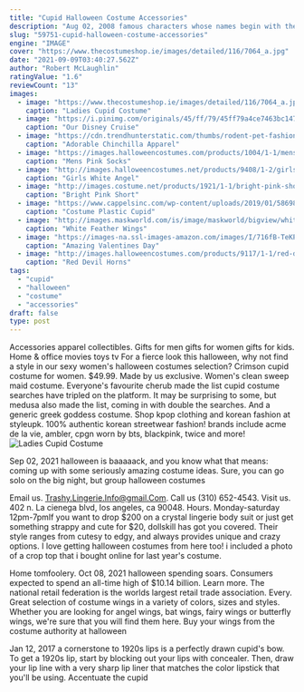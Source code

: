 ```yaml
---
title: "Cupid Halloween Costume Accessories"
description: "Aug 02, 2008 famous characters whose names begin with the letter k. Ken: long-time partner of the famous barbie doll. Recently seen as a character in toy story 3.; kermit: sesame street and muppet"
slug: "59751-cupid-halloween-costume-accessories"
engine: "IMAGE"
cover: "https://www.thecostumeshop.ie/images/detailed/116/7064_a.jpg"
date: "2021-09-09T03:40:27.562Z"
author: "Robert McLaughlin"
ratingValue: "1.6"
reviewCount: "13"
images:
  - image: "https://www.thecostumeshop.ie/images/detailed/116/7064_a.jpg"
    caption: "Ladies Cupid Costume"
  - image: "https://i.pinimg.com/originals/45/ff/79/45ff79a4ce7463bc1477f9b290772706.jpg"
    caption: "Our Disney Cruise"
  - image: "https://cdn.trendhunterstatic.com/thumbs/rodent-pet-fashion.jpeg"
    caption: "Adorable Chinchilla Apparel"
  - image: "https://images.halloweencostumes.com/products/1004/1-1/mens-pink-socks.jpg"
    caption: "Mens Pink Socks"
  - image: "http://images.halloweencostumes.net/products/9408/1-2/girls-white-angel-costume.jpg"
    caption: "Girls White Angel"
  - image: "http://images.costume.net/products/1921/1-1/bright-pink-short-bob-wig.jpg"
    caption: "Bright Pink Short"
  - image: "https://www.cappelsinc.com/wp-content/uploads/2019/01/58698-red-plastic-cupid-bow-n-arrow-set.jpg"
    caption: "Costume Plastic Cupid"
  - image: "http://images.maskworld.com/is/image/maskworld/bigview/white-feather-wings-cupid--mw-103490-1.jpg"
    caption: "White Feather Wings"
  - image: "https://images-na.ssl-images-amazon.com/images/I/716fB-TeKPL._UL1500_.jpg"
    caption: "Amazing Valentines Day"
  - image: "http://images.halloweencostumes.com/products/9117/1-1/red-devil-horns.jpg"
    caption: "Red Devil Horns"
tags:
  - "cupid"
  - "halloween"
  - "costume"
  - "accessories"
draft: false
type: post
---
```


Accessories apparel collectibles. Gifts for men gifts for women gifts for kids. Home & office movies toys tv  For a fierce look this halloween, why not find a style in our sexy women's halloween costumes selection? Crimson cupid costume for women. $49.99. Made by us exclusive. Women's clean sweep maid costume. Everyone's favourite cherub made the list cupid costume searches have tripled on the platform. It may be surprising to some, but medusa also made the list, coming in with double the searches. And a generic greek goddess costume. Shop kpop clothing and korean fashion at styleupk. 100% authentic korean streetwear fashion! brands include acme de la vie, ambler, cpgn worn by bts, blackpink, twice and more!
![Ladies Cupid Costume](https://www.thecostumeshop.ie/images/detailed/116/7064_a.jpg "Ladies Cupid Costume")

Sep 02, 2021 halloween is baaaaack, and you know what that means: coming up with some seriously amazing costume ideas. Sure, you can go solo on the big night, but group halloween costumes
<!--inArticleAds-->

<!--galleryOne-->

Email us. Trashy.Lingerie.Info@gmail.Com. Call us (310) 652-4543. Visit us. 402 n. La cienega blvd, los angeles, ca 90048. Hours. Monday-saturday 12pm-7pmIf you want to drop $200 on a crystal lingerie body suit or just get something strappy and cute for $20, dollskill has got you covered. Their style ranges from cutesy to edgy, and always provides unique and crazy options. I love getting halloween costumes from here too! i included a photo of a crop top that i bought online for last year's costume.
<!--inArticleAds-->

<!--galleryTwo-->

Home tomfoolery. Oct 08, 2021 halloween spending soars. Consumers expected to spend an all-time high of $10.14 billion. Learn more. The national retail federation is the worlds largest retail trade association. Every. Great selection of costume wings in a variety of colors, sizes and styles. Whether you are looking for angel wings, bat wings, fairy wings or butterfly wings, we're sure that you will find them here. Buy your wings from the costume authority at halloween
<!--galleryThree-->

Jan 12, 2017 a cornerstone to 1920s lips is a perfectly drawn cupid's bow. To get a 1920s lip, start by blocking out your lips with concealer. Then, draw your lip line with a very sharp lip liner that matches the color lipstick that you'll be using. Accentuate the cupid